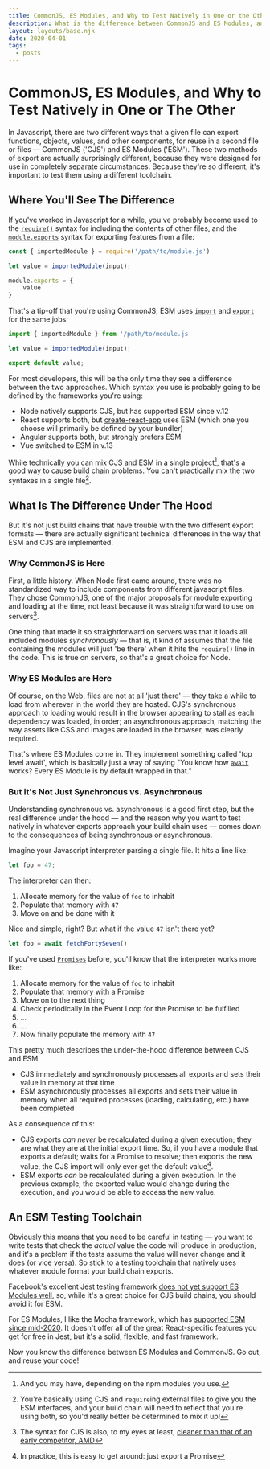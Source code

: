 ```yaml
---
title: CommonJS, ES Modules, and Why to Test Natively in One or the Other
description: What is the difference between CommonJS and ES Modules, and how does this impact what unit test frameworks you can use?
layout: layouts/base.njk
date: 2020-04-01
tags:
  - posts
---
```

# CommonJS, ES Modules, and Why to Test Natively in One or The Other

In Javascript, there are two different ways that a given file can export functions, objects, values, and other components, for reuse in a second file or files — CommonJS ('CJS') and ES Modules ('ESM'). These two methods of export are actually surprisingly different, because they were designed for use in completely separate circumstances. Because they're so different, it's important to test them using a different toolchain.

## Where You'll See The Difference

If you've worked in Javascript for a while, you've probably become used to the [`require()`](https://nodejs.org/docs/latest-v20.x/api/modules.html#requireid) syntax for including the contents of other files, and the [`module.exports`](https://nodejs.org/docs/latest-v20.x/api/modules.html#moduleexports) syntax for exporting features from a file:

```javascript
const { importedModule } = require('/path/to/module.js')

let value = importedModule(input);

module.exports = {
	value
} 
```

That's a tip-off that you're using CommonJS; ESM uses [`import`](https://tc39.es/ecma262/#sec-imports) and [`export`](https://tc39.es/ecma262/#sec-exports) for the same jobs:

```javascript
import { importedModule } from '/path/to/module.js'

let value = importedModule(input);

export default value;
```

For most developers, this will be the only time they see a difference between the two approaches. Which syntax you use is probably going to be defined by the frameworks you're using:

* Node natively supports CJS, but has supported ESM since v.12
* React supports both, but [create-react-app](https://create-react-app.dev) uses ESM (which one you choose will primarily be defined by your bundler)
* Angular supports both, but strongly prefers ESM
* Vue switched to ESM in v.13

While technically you can mix CJS and ESM in a single project[^1], that's a good way to cause build chain problems. You can't practically mix the two syntaxes in a single file[^2].

## What Is The Difference Under The Hood

But it's not just build chains that have trouble with the two different export formats — there are actually significant technical differences in the way that ESM and CJS are implemented.

### Why CommonJS is Here 

First, a little history. When Node first came around, there was no standardized way to include components from different javascript files. They chose CommonJS, one of the major proposals for module exporting and loading at the time, not least because it was straightforward to use on servers[^3].

One thing that made it so straightforward on servers was that it loads all included modules _synchronously_ — that is, it kind of assumes that the file containing the modules will just 'be there' when it hits the `require()` line in the code. This is true on servers, so that's a great choice for Node.

### Why ES Modules are Here

Of course, on the Web, files are not at all 'just there' — they take a while to load from wherever in the world they are hosted. CJS's synchronous approach to loading would result in the browser appearing to stall as each dependency was loaded, in order; an asynchronous approach, matching the way assets like CSS and images are loaded in the browser, was clearly required.

That's where ES Modules come in. They implement something called 'top level await', which is basically just a way of saying "You know how [`await`](https://developer.mozilla.org/en-US/docs/Web/JavaScript/Reference/Operators/await) works? Every ES Module is by default wrapped in that."

### But it's Not Just Synchronous vs. Asynchronous

Understanding synchronous vs. asynchronous is a good first step, but the real difference under the hood — and the reason why you want to test natively in whatever exports approach your build chain uses — comes down to the consequences of being synchronous or asynchronous.

Imagine your Javascript interpreter parsing a single file. It hits a line like:

```javascript
let foo = 47;
```

The interpreter can then:

1. Allocate memory for the value of `foo` to inhabit
2. Populate that memory with `47`
3. Move on and be done with it

Nice and simple, right? But what if the value `47` isn't there yet?

```javascript
let foo = await fetchFortySeven()
```

If you've used [`Promises`](https://developer.mozilla.org/en-US/docs/Web/JavaScript/Reference/Global_Objects/Promise) before, you'll know that the interpreter works more like:

1. Allocate memory for the value of `foo` to inhabit
2. Populate that memory with a Promise
3. Move on to the next thing
3. Check periodically in the Event Loop for the Promise to be fulfilled
4. ...
5. ...
6. Now finally populate the memory with `47`

This pretty much describes the under-the-hood difference between CJS and ESM.

* CJS immediately and synchronously processes all exports and sets their value in memory at that time
* ESM asynchronously processes all exports and sets their value in memory when all required processes (loading, calculating, etc.) have been completed

As a consequence of this:

* CJS exports _can never_ be recalculated during a given execution; they are what they are at the initial export time. So, if you have a module that exports a default; waits for a Promise to resolve; then exports the new value, the CJS import will only ever get the default value[^4]. 
* ESM exports _can_ be recalculated during a given execution. In the previous example, the exported value would change during the execution, and you would be able to access the new value.

## An ESM Testing Toolchain

Obviously this means that you need to be careful in testing — you want to write tests that check the _actual_ value the code will produce in production, and it's a problem if the tests assume the value will never change and it does (or vice versa). So stick to a testing toolchain that natively uses whatever module format your build chain exports.

Facebook's excellent Jest testing framework [does not yet support ES Modules well](https://jestjs.io/docs/ecmascript-modules), so, while it's a great choice for CJS build chains, you should avoid it for ESM.

For ES Modules, I like the Mocha framework, which has [supported ESM since mid-2020](https://mochajs.org/#nodejs-native-esm-support). It doesn't offer all of the great React-specific features you get for free in Jest, but it's a solid, flexible, and fast framework.

Now you know the difference between ES Modules and CommonJS. Go out, and reuse your code!

[^1]: And you may have, depending on the npm modules you use.
[^2]: You're basically using CJS and `require`ing external files to give you the ESM interfaces, and your build chain will need to reflect that you're using both, so you'd really better be determined to mix it up!
[^3]: The syntax for CJS is also, to my eyes at least, [cleaner than that of an early competitor, AMD](https://requirejs.org/docs/whyamd.html#amd)
[^4]: In practice, this is easy to get around: just export a Promise